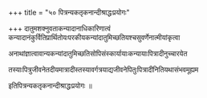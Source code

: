 +++
title = "५० पित्रन्यकतृकनान्दीश्राद्धःप्रयोगः"

+++
दातुमशक्नुवताकन्यादानाधिकारिणात्वं कन्यादानंकुर्वितिप्रार्थितोयःपरकीयकन्यांदातुमिच्छतियश्चसुवर्णेनात्मीयांकृत्वा

अनाथांज्ञात्वावान्यकन्यांदातुमिच्छतिसोपिसंस्कार्यायाःकन्यायाःपित्रादीनुच्चारयेत

तस्याःपित्रुजीवनेतदीयमात्रादीस्तस्यावर्गत्रयाद्यजीवनेपितुःपित्रादीनितियथासंभवमूह्यम

इतिपित्रन्यकतृकनान्दीश्राद्धःप्रयोगः ॥
